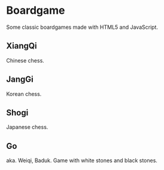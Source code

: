 # Boardgame
Some classic boardgames made with HTML5 and JavaScript.
## XiangQi
Chinese chess.
## JangGi
Korean chess.
## Shogi
Japanese chess.
## Go
aka. Weiqi, Baduk. Game with white stones and black stones.